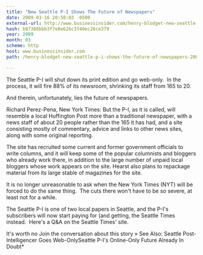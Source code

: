```yaml
---
title: "New Seattle P-I Shows The Future of Newspapers"
date: 2009-03-16 20:58:03 -0500
external-url: http://www.businessinsider.com/henry-blodget-new-seattle-p-i-shows-the-future-of-newspapers-2009-3
hash: b87388bbb3f7e8e62bc3f40ec26ce379
year: 2009
month: 03
scheme: http
host: www.businessinsider.com
path: /henry-blodget-new-seattle-p-i-shows-the-future-of-newspapers-2009-3

---
```




The Seattle P-I will shut down its print edition and go web-only.  In the process, it will fire 88% of its newsroom, shrinking its staff from 165 to 20. 

And therein, unfortunately, lies the future of newspapers.

Richard Perez-Pena, New York Times: But the P-I, as it is called, will resemble a local Huffington Post more than a traditional newspaper, with a news staff of about 20 people rather than the 165 it has had, and a site consisting mostly of commentary, advice and links to other news sites, along with some original reporting.

The site has recruited some current and former government officials to write columns, and it will keep some of the popular columnists and bloggers who already work there, in addition to the large number of unpaid local bloggers whose work appears on the site. Hearst also plans to repackage material from its large stable of magazines for the site.

It is no longer unreasonable to ask when the New York Times (NYT) will be forced to do the same thing.  The cuts there won't have to be so severe, at least not for a while. 

The Seattle P-I is one of two local papers in Seattle, and the P-I's subscribers will now start paying for (and getting, the Seattle Times instead.  Here's a Q&A on the Seattle Times' site.

It's worth no
Join the conversation about this story »
See Also:
Seattle Post-Intelligencer Goes Web-OnlySeattle P-I's Online-Only Future Already In Doubt*


       

